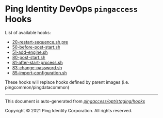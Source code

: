 
# Ping Identity DevOps `pingaccess` Hooks
List of available hooks:
* [20-restart-sequence.sh.pre](20-restart-sequence.sh.pre.md)
* [50-before-post-start.sh](50-before-post-start.sh.md)
* [51-add-engine.sh](51-add-engine.sh.md)
* [80-post-start.sh](80-post-start.sh.md)
* [81-after-start-process.sh](81-after-start-process.sh.md)
* [83-change-password.sh](83-change-password.sh.md)
* [85-import-configuration.sh](85-import-configuration.sh.md)

These hooks will replace hooks defined by parent images (i.e. pingcommon/pingdatacommon)

---
This document is auto-generated from _[pingaccess/opt/staging/hooks](https://github.com/pingidentity/pingidentity-docker-builds/blob/master/pingaccess/opt/staging/hooks)_

Copyright © 2021 Ping Identity Corporation. All rights reserved.
